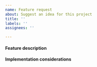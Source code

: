 ```yaml
---
name: Feature request
about: Suggest an idea for this project
title: ''
labels: ''
assignees: ''

---
```


#### Feature description
<!-- Description in a few sentences what the feature consists of and what problem it will solve -->

#### Implementation considerations
<!-- Relevant information on how the feature could be implemented and pros and cons of the different solutions -->
